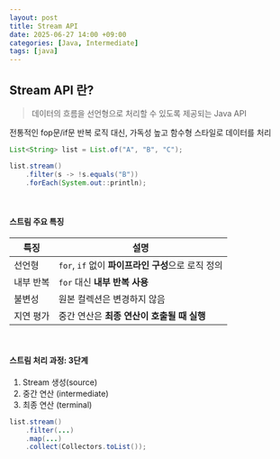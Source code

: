 ```yaml
---
layout: post
title: Stream API
date: 2025-06-27 14:00 +09:00
categories: [Java, Intermediate]
tags: [java]
---
```


## Stream API 란?

> 데이터의 흐름을 선언형으로 처리할 수 있도록 제공되는 Java API

전통적인 fop문/if문 반복 로직 대신, 가독성 높고 함수형 스타일로 데이터를 처리

```java
List<String> list = List.of("A", "B", "C");

list.stream()
    .filter(s -> !s.equals("B"))
    .forEach(System.out::println);
```

<br>

#### 스트림 주요 특징

| 특징    | 설명                                  |
| ----- | ----------------------------------- |
| 선언형   | `for`, `if` 없이 **파이프라인 구성**으로 로직 정의 |
| 내부 반복 | `for` 대신 **내부 반복 사용**               |
| 불변성   | 원본 컬렉션은 변경하지 않음                     |
| 지연 평가 | 중간 연산은 **최종 연산이 호출될 때 실행**          |

<br>

#### 스트림 처리 과정: 3단계

1. Stream 생성(source)
2. 중간 연산 (intermediate)
3. 최종 연산 (terminal)

```java
list.stream()
    .filter(...)
    .map(...)
    .collect(Collectors.toList());
```

<br>